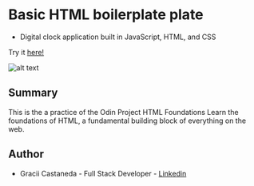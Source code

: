 # Basic HTML boilerplate plate

- Digital clock application built in JavaScript, HTML, and CSS

Try it [here!](n/a)

![alt text](n/a)

## Summary

This is the a practice of the Odin Project HTML Foundations
Learn the foundations of HTML, a fundamental building block of everything on the web.

## Author

- Gracii Castaneda - Full Stack Developer - [Linkedin](https://www.linkedin.com/in/castanedagrace/)